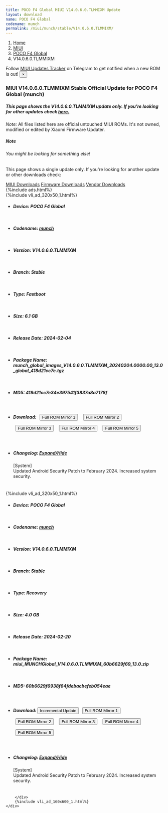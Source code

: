 ```yaml
---
title: POCO F4 Global MIUI V14.0.6.0.TLMMIXM Update
layout: download
name: POCO F4 Global
codename: munch
permalink: /miui/munch/stable/V14.0.6.0.TLMMIXM/
---
```

<nav aria-label="breadcrumb">
    <ol class="breadcrumb">
        <li class="breadcrumb-item"><a href="/">Home</a></li>
        <li class="breadcrumb-item"><a href="/miui/">MIUI</a></li>
        <li class="breadcrumb-item"><a href="/miui/munch/">POCO F4 Global</a></li>
        <li class="breadcrumb-item active" aria-current="page">V14.0.6.0.TLMMIXM</li>
    </ol>
</nav>
<div class="alert alert-primary alert-dismissible fade show" role="alert">
    Follow <a href="https://t.me/MIUIUpdatesTracker" class="alert-link">MIUI Updates Tracker</a> on Telegram to get
    notified when a new ROM is out!
    <button type="button" class="close" data-dismiss="alert" aria-label="Close">
        <span aria-hidden="true">&times;</span>
    </button>
</div>
<div class="col-12 mx-auto">
    <h3 class="title bg-light p-2 rounded">MIUI V14.0.6.0.TLMMIXM Stable Official Update for POCO F4 Global (munch)</h3>
    <h5>This page shows the V14.0.6.0.TLMMIXM update only. If you're looking for other updates check
        <a href="/miui/munch/">here.</a></h5>
    <p><i>Note: </i>All files listed here are official untouched MIUI ROMs.
        It's not owned, modified or edited by Xiaomi Firmware Updater.</p>
    <div class="card">
        <div class="card-body">
            <h5 class="card-title">Note</h5>
            <h6 class="card-subtitle mb-2 text-muted">You might be looking for something else!</h6>
            <p class="card-text">This page shows a single update only.
                If you're looking for another update or other downloads check:</p>
            <a href="/miui/" class="card-link">MIUI Downloads</a>
            <a href="/firmware/" class="card-link">Firmware Downloads</a>
            <a href="/vendor/" class="card-link">Vendor Downloads</a>
        </div>
    </div>
    {%include ads.html%}
    <div class="row justify-content-center">
        <div class="col-10" id="downloads">
                    <div class="card card-body">
            {%include vli_ad_320x50_1.html%}
            <ul class="list-unstyled">
                <li style="padding-bottom: 10px;">
                    <h5><b>Device: </b>POCO F4 Global</h5>
                </li>
                <li style="padding-bottom: 10px;">
                    <h5><b>Codename: </b> <a href="/miui/munch/" target="_blank">munch</a> </h5>
                </li>
                <li style="padding-bottom: 10px;">
                    <h5><b>Version: </b>V14.0.6.0.TLMMIXM</h5>
                </li>
                <li style="padding-bottom: 10px;">
                    <h5><b>Branch: </b>Stable</h5>
                </li>
                <li style="padding-bottom: 10px;">
                    <h5><b>Type: </b>Fastboot</h5>
                </li>
                <li style="padding-bottom: 10px;">
                    <h5><b>Size: </b>6.1 GB</h5>
                </li>
                <li style="padding-bottom: 10px;">
                    <h5><b>Release Date: </b>2024-02-04</h5>
                </li>
                <li style="padding-bottom: 10px;">
                    <h5><b>Package Name: </b><span id="filename" class="text-dark">munch_global_images_V14.0.6.0.TLMMIXM_20240204.0000.00_13.0_global_418d21cc7e.tgz</span></h5>
                </li>
                <li style="padding-bottom: 10px;">
                    <h5><b>MD5: </b><span id="md5" class="text-muted">418d21cc7e34e397541f3837a8a7178f</span></h5>
                </li>
                <li style="padding-bottom: 10px;">
                    <h5><b>Download: </b> <button type="button" id="download" class="btn btn-primary" style="margin: 7px;" onclick="window.open('https://cdnorg.d.miui.com/V14.0.6.0.TLMMIXM/munch_global_images_V14.0.6.0.TLMMIXM_20240204.0000.00_13.0_global_418d21cc7e.tgz', '_blank');"><i class="fa fa-download"></i> Full ROM Mirror 1</button> <button type="button" id="download" class="btn btn-primary" style="margin: 7px;" onclick="window.open('https://bkt-sgp-miui-ota-update-alisgp.oss-ap-southeast-1.aliyuncs.com/V14.0.6.0.TLMMIXM/munch_global_images_V14.0.6.0.TLMMIXM_20240204.0000.00_13.0_global_418d21cc7e.tgz', '_blank');"><i class="fa fa-download"></i> Full ROM Mirror 2</button> <button type="button" id="download" class="btn btn-primary" style="margin: 7px;" onclick="window.open('https://bn.d.miui.com/V14.0.6.0.TLMMIXM/munch_global_images_V14.0.6.0.TLMMIXM_20240204.0000.00_13.0_global_418d21cc7e.tgz', '_blank');"><i class="fa fa-download"></i> Full ROM Mirror 3</button> <button type="button" id="download" class="btn btn-primary" style="margin: 7px;" onclick="window.open('https://bigota.d.miui.com/V14.0.6.0.TLMMIXM/munch_global_images_V14.0.6.0.TLMMIXM_20240204.0000.00_13.0_global_418d21cc7e.tgz', '_blank');"><i class="fa fa-download"></i> Full ROM Mirror 4</button> <button type="button" id="download" class="btn btn-primary" style="margin: 7px;" onclick="window.open('https://hugeota.d.miui.com/V14.0.6.0.TLMMIXM/munch_global_images_V14.0.6.0.TLMMIXM_20240204.0000.00_13.0_global_418d21cc7e.tgz', '_blank');"><i class="fa fa-download"></i> Full ROM Mirror 5</button></h5>
                </li>
                <li style="padding-bottom: 10px;">
                    <h5><b>Changelog: </b><a href="#munch_1_changelog" data-toggle="collapse" role="button"
                            aria-expanded="false" aria-controls="munch_1_changelog"> <i class="fa fa-arrow-down"
                                aria-hidden="true"></i> Expand/Hide</a></h5>
                    <div class="collapse" id="munch_1_changelog">
                        <p id="changelog_text">[System]<br>Updated Android Security Patch to February 2024. Increased system security.</p>
                    </div>
                </li>
            </ul>
        </div>
        <div class="card card-body">
            {%include vli_ad_320x50_1.html%}
            <ul class="list-unstyled">
                <li style="padding-bottom: 10px;">
                    <h5><b>Device: </b>POCO F4 Global</h5>
                </li>
                <li style="padding-bottom: 10px;">
                    <h5><b>Codename: </b> <a href="/miui/munch/" target="_blank">munch</a> </h5>
                </li>
                <li style="padding-bottom: 10px;">
                    <h5><b>Version: </b>V14.0.6.0.TLMMIXM</h5>
                </li>
                <li style="padding-bottom: 10px;">
                    <h5><b>Branch: </b>Stable</h5>
                </li>
                <li style="padding-bottom: 10px;">
                    <h5><b>Type: </b>Recovery</h5>
                </li>
                <li style="padding-bottom: 10px;">
                    <h5><b>Size: </b>4.0 GB</h5>
                </li>
                <li style="padding-bottom: 10px;">
                    <h5><b>Release Date: </b>2024-02-20</h5>
                </li>
                <li style="padding-bottom: 10px;">
                    <h5><b>Package Name: </b><span id="filename" class="text-dark">miui_MUNCHGlobal_V14.0.6.0.TLMMIXM_60b6629f69_13.0.zip</span></h5>
                </li>
                <li style="padding-bottom: 10px;">
                    <h5><b>MD5: </b><span id="md5" class="text-muted">60b6629f6938f64fdebacbefeb054eae</span></h5>
                </li>
                <li style="padding-bottom: 10px;">
                    <h5><b>Download: </b><button type="button" id="incremental_download" class="btn btn-warning" onclick="window.open('https://bigota.d.miui.com/V14.0.6.0.TLMMIXM/miui-blockota-munch_global-V14.0.5.0.TLMMIXM-V14.0.6.0.TLMMIXM-381b63f206-13.0.zip', '_blank');"><i class="fa fa-download"></i> Incremental Update</button> <button type="button" id="download" class="btn btn-primary" style="margin: 7px;" onclick="window.open('https://cdnorg.d.miui.com/V14.0.6.0.TLMMIXM/miui_MUNCHGlobal_V14.0.6.0.TLMMIXM_60b6629f69_13.0.zip', '_blank');"><i class="fa fa-download"></i> Full ROM Mirror 1</button> <button type="button" id="download" class="btn btn-primary" style="margin: 7px;" onclick="window.open('https://bkt-sgp-miui-ota-update-alisgp.oss-ap-southeast-1.aliyuncs.com/V14.0.6.0.TLMMIXM/miui_MUNCHGlobal_V14.0.6.0.TLMMIXM_60b6629f69_13.0.zip', '_blank');"><i class="fa fa-download"></i> Full ROM Mirror 2</button> <button type="button" id="download" class="btn btn-primary" style="margin: 7px;" onclick="window.open('https://bn.d.miui.com/V14.0.6.0.TLMMIXM/miui_MUNCHGlobal_V14.0.6.0.TLMMIXM_60b6629f69_13.0.zip', '_blank');"><i class="fa fa-download"></i> Full ROM Mirror 3</button> <button type="button" id="download" class="btn btn-primary" style="margin: 7px;" onclick="window.open('https://bigota.d.miui.com/V14.0.6.0.TLMMIXM/miui_MUNCHGlobal_V14.0.6.0.TLMMIXM_60b6629f69_13.0.zip', '_blank');"><i class="fa fa-download"></i> Full ROM Mirror 4</button> <button type="button" id="download" class="btn btn-primary" style="margin: 7px;" onclick="window.open('https://hugeota.d.miui.com/V14.0.6.0.TLMMIXM/miui_MUNCHGlobal_V14.0.6.0.TLMMIXM_60b6629f69_13.0.zip', '_blank');"><i class="fa fa-download"></i> Full ROM Mirror 5</button></h5>
                </li>
                <li style="padding-bottom: 10px;">
                    <h5><b>Changelog: </b><a href="#munch_2_changelog" data-toggle="collapse" role="button"
                            aria-expanded="false" aria-controls="munch_2_changelog"> <i class="fa fa-arrow-down"
                                aria-hidden="true"></i> Expand/Hide</a></h5>
                    <div class="collapse" id="munch_2_changelog">
                        <p id="changelog_text">[System]<br>Updated Android Security Patch to February 2024. Increased system security.</p>
                    </div>
                </li>
            </ul>
        </div>

        </div>
        {%include vli_ad_160x600_1.html%}
    </div>
</div>
